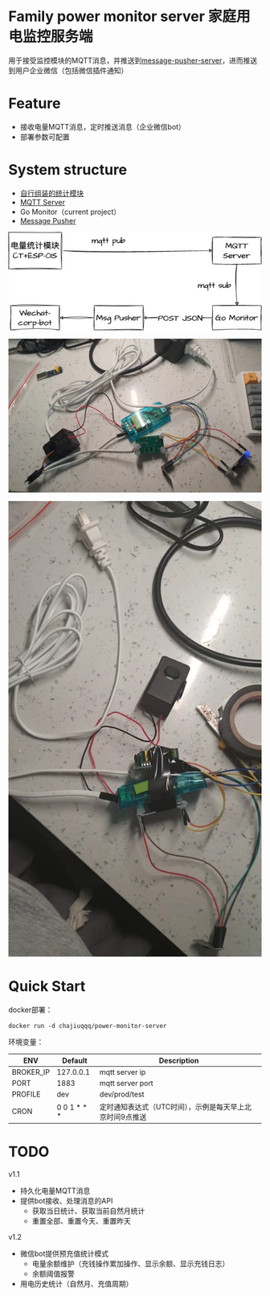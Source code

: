 # Family power monitor server 家庭用电监控服务端

用于接受监控模块的MQTT消息，并推送到[message-pusher-server](https://github.com/songquanpeng/message-pusher)，进而推送到用户企业微信（包括微信插件通知）

# Feature

- 接收电量MQTT消息，定时推送消息（企业微信bot）
- 部署参数可配置

# System structure

- [自行组装的统计模块](https://post.smzdm.com/p/aqxqv867/)
- [MQTT Server](https://hub.docker.com/_/eclipse-mosquitto)
- Go Monitor（current project）
- [Message Pusher](https://github.com/songquanpeng/message-pusher)

![power-monitor.jpg](doc%2Fpower-monitor.jpg)

![monitor.jpeg](doc%2Fmonitor.jpeg)

![WechatIMG696.jpeg](doc%2FWechatIMG696.jpeg)

# Quick Start

docker部署：

    docker run -d chajiuqqq/power-monitor-server

环境变量：

| ENV       | Default     | Description                    |
|-----------|-------------|--------------------------------|
| BROKER_IP | 127.0.0.1   | mqtt server ip                 |
| PORT      | 1883        | mqtt server port               |
| PROFILE   | dev         | dev/prod/test                  |
| CRON      | 0 0 1 * * * | 定时通知表达式（UTC时间），示例是每天早上北京时间9点推送 |



# TODO

v1.1

- 持久化电量MQTT消息
- 提供bot接收、处理消息的API
  - 获取当日统计、获取当前自然月统计
  - 重置全部、重置今天、重置昨天

v1.2

- 微信bot提供预充值统计模式
  - 电量余额维护（充钱操作累加操作、显示余额、显示充钱日志）
  - 余额阈值报警
- 用电历史统计（自然月、充值周期）